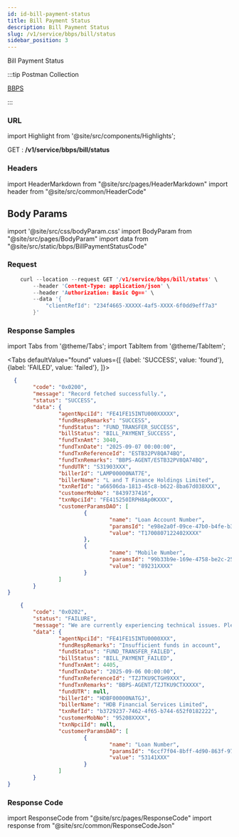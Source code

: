 ```yaml
---
id: id-bill-payment-status
title: Bill Payment Status
description: Bill Payment Status
slug: /v1/service/bbps/bill/status
sidebar_position: 3
---
```


Bill Payment Status

:::tip Postman Collection

<a href="https://www.google.com" target="_blank">BBPS</a>

:::

### URL

import Highlight from '@site/src/components/Highlights';

<Highlight className="get">GET</Highlight> : <strong>/v1/service/bbps/bill/status</strong>

### Headers

import HeaderMarkdown from "@site/src/pages/HeaderMarkdown"
import header from "@site/src/common/HeaderCode"

<HeaderMarkdown data={header}/>

## Body Params

import '@site/src/css/bodyParam.css'
import BodyParam from "@site/src/pages/BodyParam"
import data from "@site/src/static/bbps/BillPaymentStatusCode"

<BodyParam data={data}/>

### Request

```c title="Example Request"
    curl --location --request GET '/v1/service/bbps/bill/status' \
        --header 'Content-Type: application/json' \
        --header 'Authorization: Basic Og==' \
        --data '{
            "clientRefId": "234f4665-XXXXX-4af5-XXXX-6f0dd9eff7a3"
        }'
```

### Response Samples

import Tabs from '@theme/Tabs';
import TabItem from '@theme/TabItem';

<Tabs
    defaultValue="found"
    values={[
        {label: 'SUCCESS', value: 'found'},
        {label: 'FAILED', value: 'failed'},
    ]}>

<TabItem value="found">

```json
  {
        "code": "0x0200",
        "message": "Record fetched successfully.",
        "status": "SUCCESS",
        "data": {
                "agentNpciId": "FE41FE15INTU000XXXXX",
                "fundRespRemarks": "SUCCESS",
                "fundStatus": "FUND_TRANSFER_SUCCESS",
                "billStatus": "BILL_PAYMENT_SUCCESS",
                "fundTxnAmt": 3040,
                "fundTxnDate": "2025-09-07 00:00:00",
                "fundTxnReferenceId": "ESTB32PV8QA74BQ",
                "fundTxnRemarks": "BBPS-AGENT/ESTB32PV8QA74BQ",
                "fundUTR": "S31903XXX",
                "billerId": "LAMP00000NAT7E",
                "billerName": "L and T Finance Holdings Limited",
                "txnRefId": "a66506da-1813-45c8-b622-8ba67d038XXX",
                "customerMobNo": "8439737416",
                "txnNpciId": "FE415250IRPH8Ap0KXXX",
                "customerParamsDAO": [
                        {
                                "name": "Loan Account Number",
                                "paramsId": "e98e2a0f-09ce-47b0-b4fe-b32ed34dxxxx",
                                "value": "T1700807122402XXXX"
                        },
                        {
                                "name": "Mobile Number",
                                "paramsId": "99b33b9e-169e-4758-be2c-256c1b8xxxxx",
                                "value": "89231XXXX"
                        }
                ]
        }
}
```

</TabItem>

<TabItem value="failed">

```json
    {
        "code": "0x0202",
        "status": "FAILURE",
        "message": "We are currently experiencing technical issues. Please try again in 20 minutes. Thank you for your patience! BBP:",
        "data": {
                "agentNpciId": "FE41FE15INTU0000XXX",
                "fundRespRemarks": "Insufficient funds in account",
                "fundStatus": "FUND_TRANSFER_FAILED",
                "billStatus": "BILL_PAYMENT_FAILED",
                "fundTxnAmt": 4405,
                "fundTxnDate": "2025-09-06 00:00:00",
                "fundTxnReferenceId": "TZJTKU9CTGH9XXX",
                "fundTxnRemarks": "BBPS-AGENT/TZJTKU9CTXXXXX",
                "fundUTR": null,
                "billerId": "HDBF00000NATGJ",
                "billerName": "HDB Financial Services Limited",
                "txnRefId": "b3729237-7462-4f65-b744-652f0182222",
                "customerMobNo": "95208XXXX",
                "txnNpciId": null,
                "customerParamsDAO": [
                        {
                                "name": "Loan Number",
                                "paramsId": "6ccf7f04-8bff-4d90-863f-9758d0dcxxx",
                                "value": "53141XXX"
                        }
                ]
        }
}
```

</TabItem>
</Tabs>

### Response Code

import ResponseCode from "@site/src/pages/ResponseCode"
import response from "@site/src/common/ResponseCodeJson"

<ResponseCode data={response}/>

